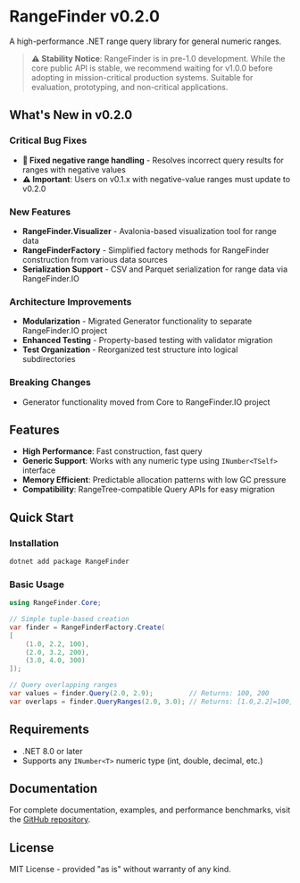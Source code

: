 # RangeFinder v0.2.0

A high-performance .NET range query library for general numeric ranges.

> **⚠️ Stability Notice**: RangeFinder is in pre-1.0 development. While the core public API is stable, we recommend waiting for v1.0.0 before adopting in mission-critical production systems. Suitable for evaluation, prototyping, and non-critical applications.

## What's New in v0.2.0

### Critical Bug Fixes
- **🔧 Fixed negative range handling** - Resolves incorrect query results for ranges with negative values  
- **⚠️ Important**: Users on v0.1.x with negative-value ranges must update to v0.2.0

### New Features
- **RangeFinder.Visualizer** - Avalonia-based visualization tool for range data
- **RangeFinderFactory** - Simplified factory methods for RangeFinder construction from various data sources
- **Serialization Support** - CSV and Parquet serialization for range data via RangeFinder.IO

### Architecture Improvements
- **Modularization** - Migrated Generator functionality to separate RangeFinder.IO project
- **Enhanced Testing** - Property-based testing with validator migration
- **Test Organization** - Reorganized test structure into logical subdirectories

### Breaking Changes
- Generator functionality moved from Core to RangeFinder.IO project

## Features

- **High Performance**: Fast construction, fast query
- **Generic Support**: Works with any numeric type using `INumber<TSelf>` interface
- **Memory Efficient**: Predictable allocation patterns with low GC pressure
- **Compatibility**: RangeTree-compatible Query APIs for easy migration

## Quick Start

### Installation

```bash
dotnet add package RangeFinder
```

### Basic Usage

```csharp
using RangeFinder.Core;

// Simple tuple-based creation
var finder = RangeFinderFactory.Create(
[
    (1.0, 2.2, 100),
    (2.0, 3.2, 200),
    (3.0, 4.0, 300)
]);

// Query overlapping ranges
var values = finder.Query(2.0, 2.9);         // Returns: 100, 200
var overlaps = finder.QueryRanges(2.0, 3.0); // Returns: [1.0,2.2]=100, [2.0,3.2]=200
```

## Requirements

- .NET 8.0 or later
- Supports any `INumber<T>` numeric type (int, double, decimal, etc.)

## Documentation

For complete documentation, examples, and performance benchmarks, visit the [GitHub repository](https://github.com/dotnetduck/RangeFinder).

## License

MIT License - provided "as is" without warranty of any kind.